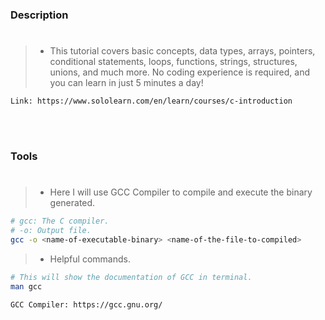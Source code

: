 ### Description
#

> - This tutorial covers basic concepts, data types, arrays, pointers,
    conditional statements, loops, functions, strings, structures,
    unions, and much more. No coding experience is required, and you
    can learn in just 5 minutes a day!

```plaintext
Link: https://www.sololearn.com/en/learn/courses/c-introduction
```

<br />
<br />



### Tools
#

> - Here I will use GCC Compiler to compile and execute the binary generated.

```bash
# gcc: The C compiler.
# -o: Output file.
gcc -o <name-of-executable-binary> <name-of-the-file-to-compiled>
```

> - Helpful commands.

```bash
# This will show the documentation of GCC in terminal.
man gcc

GCC Compiler: https://gcc.gnu.org/
```
